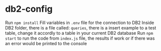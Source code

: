 # db2-config

Run `npm install`
Fill variables in `.env` file for the connection to DB2
Inside DB2 folder, there is a file called: `queries`, there is a insert example to a test table, change it accordly to a table in your current DB2 database
Run `npm start` to run the code from `index.js` file, the results if work or if there was an error would be printed to the console
